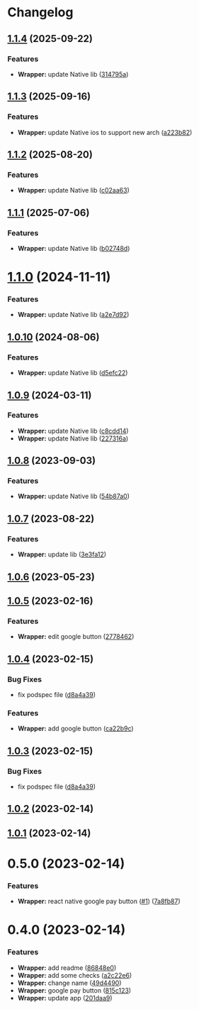 # Changelog

## [1.1.4](https://github.com/Tap-Payments/TapGooglePayKit-ReactNative/compare/v1.1.3...v1.1.4) (2025-09-22)


### Features

* **Wrapper:** update Native lib ([314795a](https://github.com/Tap-Payments/TapGooglePayKit-ReactNative/commit/314795abd010d07c77715614dfc3cfb463efdaf8))

## [1.1.3](https://github.com/Tap-Payments/TapGooglePayKit-ReactNative/compare/v1.1.2...v1.1.3) (2025-09-16)


### Features

* **Wrapper:** update Native ios to support new arch ([a223b82](https://github.com/Tap-Payments/TapGooglePayKit-ReactNative/commit/a223b828b00bb11b0cb09f7958a9c5b2f7090c0d))

## [1.1.2](https://github.com/Tap-Payments/TapGooglePayKit-ReactNative/compare/v1.1.1...v1.1.2) (2025-08-20)


### Features

* **Wrapper:** update Native lib ([c02aa63](https://github.com/Tap-Payments/TapGooglePayKit-ReactNative/commit/c02aa636faa9ea8f62eb3b37d0d6093fd7916e07))

## [1.1.1](https://github.com/Tap-Payments/TapGooglePayKit-ReactNative/compare/v1.1.0...v1.1.1) (2025-07-06)


### Features

* **Wrapper:** update Native lib ([b02748d](https://github.com/Tap-Payments/TapGooglePayKit-ReactNative/commit/b02748daf8ab0a50a490171e30874dde75a5f344))

# [1.1.0](https://github.com/Tap-Payments/TapGooglePayKit-ReactNative/compare/v1.0.10...v1.1.0) (2024-11-11)


### Features

* **Wrapper:** update Native lib ([a2e7d92](https://github.com/Tap-Payments/TapGooglePayKit-ReactNative/commit/a2e7d928a99fe429a038051d8c21457be9e82c87))

## [1.0.10](https://github.com/Tap-Payments/TapGooglePayKit-ReactNative/compare/v1.0.9...v1.0.10) (2024-08-06)


### Features

* **Wrapper:** update Native lib ([d5efc22](https://github.com/Tap-Payments/TapGooglePayKit-ReactNative/commit/d5efc2208d6f4f8b406bad45aee2dff0c6258847))

## [1.0.9](https://github.com/Tap-Payments/TapGooglePayKit-ReactNative/compare/v1.0.8...v1.0.9) (2024-03-11)


### Features

* **Wrapper:** update Native lib ([c8cdd14](https://github.com/Tap-Payments/TapGooglePayKit-ReactNative/commit/c8cdd149efdd53347dae442bdfdcea4f4e8f9210))
* **Wrapper:** update Native lib ([227316a](https://github.com/Tap-Payments/TapGooglePayKit-ReactNative/commit/227316a2856ecbb1d66a6715c3d0891d044cbdba))

## [1.0.8](https://github.com/Tap-Payments/TapGooglePayKit-ReactNative/compare/v1.0.7...v1.0.8) (2023-09-03)


### Features

* **Wrapper:** update Native lib ([54b87a0](https://github.com/Tap-Payments/TapGooglePayKit-ReactNative/commit/54b87a0894b0425406703309d1d3befc1d95ac54))

## [1.0.7](https://github.com/Tap-Payments/TapGooglePayKit-ReactNative/compare/v1.0.6...v1.0.7) (2023-08-22)


### Features

* **Wrapper:** update lib ([3e3fa12](https://github.com/Tap-Payments/TapGooglePayKit-ReactNative/commit/3e3fa12ea4d04eb77835e944d0e30ce5e7fe1040))

## [1.0.6](https://github.com/Tap-Payments/TapGooglePayKit-ReactNative/compare/v1.0.5...v1.0.6) (2023-05-23)

## [1.0.5](https://github.com/Tap-Payments/TapGooglePayKit-ReactNative/compare/v1.0.4...v1.0.5) (2023-02-16)


### Features

* **Wrapper:** edit google button ([2778462](https://github.com/Tap-Payments/TapGooglePayKit-ReactNative/commit/27784626adc5b62744a7819c9477803aca569d91))

## [1.0.4](https://github.com/Tap-Payments/TapGooglePayKit-ReactNative/compare/v1.0.2...v1.0.4) (2023-02-15)


### Bug Fixes

* fix podspec file ([d8a4a39](https://github.com/Tap-Payments/TapGooglePayKit-ReactNative/commit/d8a4a395626eee363e952fbd3a2e34f597408030))


### Features

* **Wrapper:** add google button ([ca22b9c](https://github.com/Tap-Payments/TapGooglePayKit-ReactNative/commit/ca22b9c67956c39cfcf598788f1287e591fe9185))

## [1.0.3](https://github.com/Tap-Payments/TapGooglePayKit-ReactNative/compare/v1.0.2...v1.0.3) (2023-02-15)


### Bug Fixes

* fix podspec file ([d8a4a39](https://github.com/Tap-Payments/TapGooglePayKit-ReactNative/commit/d8a4a395626eee363e952fbd3a2e34f597408030))

## [1.0.2](https://github.com/Tap-Payments/TapGooglePayKit-ReactNative/compare/v1.0.1...v1.0.2) (2023-02-14)

## [1.0.1](https://github.com/Tap-Payments/TapGooglePayKit-ReactNative/compare/v0.5.0...v1.0.1) (2023-02-14)

# 0.5.0 (2023-02-14)


### Features

* **Wrapper:** react native google pay button ([#1](https://github.com/Tap-Payments/TapGooglePayKit-ReactNative/issues/1)) ([7a8fb87](https://github.com/Tap-Payments/TapGooglePayKit-ReactNative/commit/7a8fb87ea8decf4d5460603278b9def5ccdaa312))

# 0.4.0 (2023-02-14)


### Features

* **Wrapper:** add readme ([86848e0](https://github.com/Tap-Payments/TapGooglePayKit-ReactNative/commit/86848e076fee55889f059df70c6f8de5b33753c6))
* **Wrapper:** add some checks ([a2c22e6](https://github.com/Tap-Payments/TapGooglePayKit-ReactNative/commit/a2c22e6ba1f5e294600fb673e37976226edcdba1))
* **Wrapper:** change name ([49d4490](https://github.com/Tap-Payments/TapGooglePayKit-ReactNative/commit/49d4490861ab1fa5e42e1abc2fa9a5cf12e384f7))
* **Wrapper:** google pay button ([815c123](https://github.com/Tap-Payments/TapGooglePayKit-ReactNative/commit/815c123e1ff90565af1d52f44c7a0d2ddfe9effa))
* **Wrapper:** update app ([201daa9](https://github.com/Tap-Payments/TapGooglePayKit-ReactNative/commit/201daa9ebd1ad529d94120450cd8a33d460330d0))